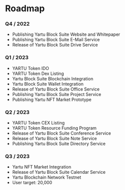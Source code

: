 ﻿# Roadmap

### Q4 / 2022

 - Publishing Yartu Block Suite Website and Whitepaper
 - Publishing Yartu Block Suite E-Mail Service
 - Release of Yartu Block Suite Drive Service

### Q1 / 2023

 - YARTU Token IDO
 - YARTU Token Dex Listing
 - Yartu Block Suite Blockchain Integration
 - Yartu Block Suite Wallet Integration
 - Release of Yartu Block Suite Office Service
 - Publishing Yartu Block Suite Project Service
 - Publishing Yartu NFT Market Prototype

### Q2 / 2023

 - YARTU Token CEX Listing
 - YARTU Token Resource Funding Program
 - Release of Yartu Block Suite Conference Service
 - Release of Yartu Block Suite Note Service
 - Publishing Yartu Block Suite Directory Service

### Q3 / 2023

 - Yartu NFT Market Integration
 - Release of Yartu Block Suite Calendar Service
 - Yartu Blockchain Network Testnet
 - User target: 20,000
